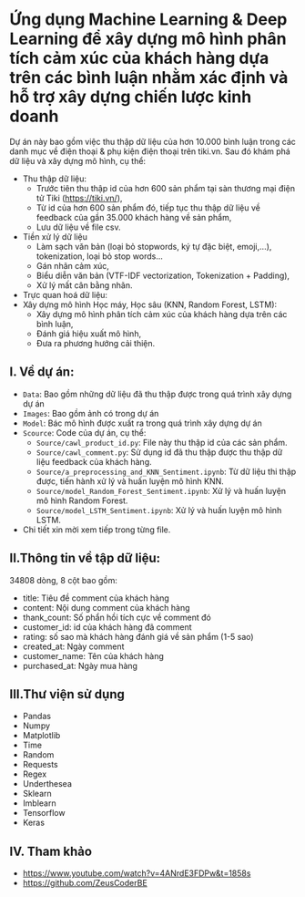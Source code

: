 # Ứng dụng Machine Learning & Deep Learning để xây dựng mô hình phân tích cảm xúc của khách hàng dựa trên các bình luận nhằm xác định và hỗ trợ xây dựng chiến lược kinh doanh
Dự án này bao gồm việc thu thập dữ liệu của hơn 10.000 bình luận trong các danh mục về điện thoại & phụ kiện điện thoại trên tiki.vn. Sau đó khám phá dữ liệu và xây dựng mô hình, cụ thể:
- Thu thập dữ liệu:
  + Trước tiên thu thập id của hơn 600 sản phẩm tại sàn thương mại điện tử Tiki (https://tiki.vn/),
  + Từ id của hơn 600 sản phẩm đó, tiếp tục thu thập dữ liệu về feedback của gần 35.000 khách hàng về sản phẩm,
  + Lưu dữ liệu về file csv.
- Tiền xử lý dữ liệu
  + Làm sạch văn bản (loại bỏ stopwords, ký tự đặc biệt, emoji,…), tokenization, loại bỏ stop words...
  + Gán nhãn cảm xúc,
  + Biểu diễn văn bản (VTF-IDF vectorization, Tokenization + Padding),
  + Xử lý mất cân bằng nhãn.
- Trực quan hoá dữ liệu:
- Xây dựng mô hình Học máy, Học sâu (KNN, Random Forest, LSTM):
  + Xây dựng mô hình phân tích cảm xúc của khách hàng dựa trên các bình luận,
  + Đánh giá hiệu xuất mô hình,
  + Đưa ra phương hướng cải thiện.
## I. Về dự án:
- `Data`: Bao gồm những dữ liệu đã thu thập được trong quá trình xây dựng dự án
- `Images`: Bao gồm ảnh có trong dự án
- `Model`: Bác mô hình được xuất ra trong quá trình xây dựng dự án
- `Scource`: Code của dự án, cụ thể:
   + `Source/cawl_product_id.py`: File này thu thập id của các sản phẩm.
   + `Source/cawl_comment.py`: Sử dụng id đã thu thập được thu thập dữ liệu feedback của khách hàng.
   + `Source/a_preprocessing_and_KNN_Sentiment.ipynb`: Từ dữ liệu thi thập được, tiến hành xử lý và huấn luyện mô hình KNN.
   + `Source/model_Random_Forest_Sentiment.ipynb`: Xử lý và huấn luyện mô hình Random Forest.
   + `Source/model_LSTM_Sentiment.ipynb`: Xử lý và huấn luyện mô hình LSTM.
- Chi tiết xin mời xem tiếp trong từng file. 
## II.Thông tin về tập dữ liệu:
34808 dòng,
8 cột bao gồm:
- title: Tiêu đề comment của khách hàng
- content: Nội dung comment của khách hàng
- thank_count: Số phẩn hồi tích cực về comment đó
- customer_id: id của khách hàng đã comment
- rating: số sao mà khách hàng đánh giá về sản phẩm (1-5 sao)
- created_at: Ngày comment
- customer_name: Tên của khách hàng
- purchased_at: Ngày mua hàng
## III.Thư viện sử dụng
- Pandas
- Numpy
- Matplotlib
- Time
- Random
- Requests
- Regex
- Underthesea
- Sklearn
- Imblearn
- Tensorflow
- Keras
## IV. Tham khảo
- https://www.youtube.com/watch?v=4ANrdE3FDPw&t=1858s
- https://github.com/ZeusCoderBE

